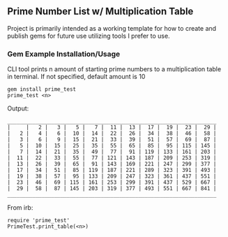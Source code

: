 ## Prime Number  List w/ Multiplication Table

Project is primarily intended as a working template for how to create and publish gems for future use utilizing tools I prefer to use.


### Gem Example Installation/Usage

CLI tool prints n amount of starting prime numbers to a multiplication table in terminal. If not specified, default amount is 10

````
gem install prime_test
prime_test <n>
````
Output:
````
___________________________________________________________________
|     |   2 |   3 |   5 |   7 |  11 |  13 |  17 |  19 |  23 |  29 |
|   2 |   4 |   6 |  10 |  14 |  22 |  26 |  34 |  38 |  46 |  58 |
|   3 |   6 |   9 |  15 |  21 |  33 |  39 |  51 |  57 |  69 |  87 |
|   5 |  10 |  15 |  25 |  35 |  55 |  65 |  85 |  95 | 115 | 145 |
|   7 |  14 |  21 |  35 |  49 |  77 |  91 | 119 | 133 | 161 | 203 |
|  11 |  22 |  33 |  55 |  77 | 121 | 143 | 187 | 209 | 253 | 319 |
|  13 |  26 |  39 |  65 |  91 | 143 | 169 | 221 | 247 | 299 | 377 |
|  17 |  34 |  51 |  85 | 119 | 187 | 221 | 289 | 323 | 391 | 493 |
|  19 |  38 |  57 |  95 | 133 | 209 | 247 | 323 | 361 | 437 | 551 |
|  23 |  46 |  69 | 115 | 161 | 253 | 299 | 391 | 437 | 529 | 667 |
|  29 |  58 |  87 | 145 | 203 | 319 | 377 | 493 | 551 | 667 | 841 |
___________________________________________________________________
````

From irb: 
````
require 'prime_test'
PrimeTest.print_table(<n>)
````
